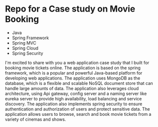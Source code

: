 # Repo for a Case study on Movie Booking
- Java
- Spring Framework 
- Spring MVC
- Spring Cloud
- Spring Security

I'm excited to share with you a web application case study that I built for booking movie tickets online. The application is based on the spring framework, which is a popular and powerful Java-based platform for developing web applications. The application uses MongoDB as the database, which is a flexible and scalable NoSQL document store that can handle large amounts of data. The application also leverages cloud architecture, using Api gateway, config server and a naming server like eureka server to provide high availability, load balancing and service discovery. The application also implements spring security to ensure authentication and authorization of users and protect sensitive data. The application allows users to browse, search and book movie tickets from a variety of cinemas and shows.
